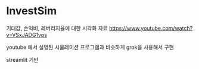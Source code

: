 # InvestSim
기대값, 손익비, 레버리지율에 대한 시각화 자료
https://www.youtube.com/watch?v=VSxJADG1vps

youtube 에서 설명된 시물레이션 프로그램과 비슷하게 grok을 사용해서 구현

streamlit 기반

